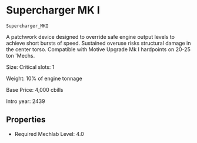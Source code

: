 # Supercharger MK I

`Supercharger_MKI`

A patchwork device designed to override safe engine output levels to achieve short bursts of speed. Sustained overuse risks structural damage in the center torso. Compatible with Motive Upgrade Mk I hardpoints on 20-25 ton 'Mechs.

Size: Critical slots: 1

Weight: 10% of engine tonnage

Base Price: 4,000 cbills

Intro year: 2439

## Properties
* Required Mechlab Level: 4.0 
